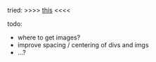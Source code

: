 tried: \>>>> [this](https://twitter.com/spacerezt/status/903047646549561344) <<<<

todo: 
- where to get images? 
- improve spacing / centering of divs and imgs
- ...? 
